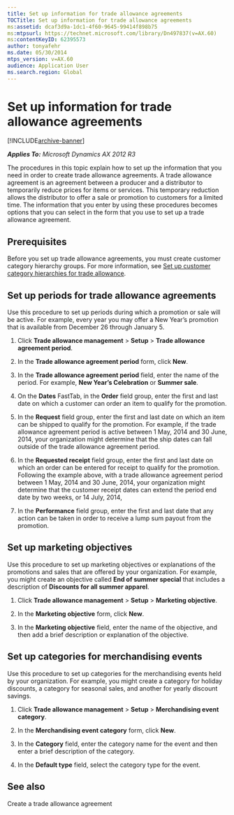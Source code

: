 ```yaml
---
title: Set up information for trade allowance agreements
TOCTitle: Set up information for trade allowance agreements
ms:assetid: dcaf3d9a-1dc1-4f60-9645-99414f898b75
ms:mtpsurl: https://technet.microsoft.com/library/Dn497837(v=AX.60)
ms:contentKeyID: 62395573
author: tonyafehr
ms.date: 05/30/2014
mtps_version: v=AX.60
audience: Application User
ms.search.region: Global
---
```


# Set up information for trade allowance agreements 


[!INCLUDE[archive-banner](includes/archive-banner.md)]


_**Applies To:** Microsoft Dynamics AX 2012 R3_

The procedures in this topic explain how to set up the information that you need in order to create trade allowance agreements. A trade allowance agreement is an agreement between a producer and a distributor to temporarily reduce prices for items or services. This temporary reduction allows the distributor to offer a sale or promotion to customers for a limited time. The information that you enter by using these procedures becomes options that you can select in the form that you use to set up a trade allowance agreement.

## Prerequisites

Before you set up trade allowance agreements, you must create customer category hierarchy groups. For more information, see [Set up customer category hierarchies for trade allowance](set-up-customer-category-hierarchies-for-trade-allowance.md).

## Set up periods for trade allowance agreements

Use this procedure to set up periods during which a promotion or sale will be active. For example, every year you may offer a New Year’s promotion that is available from December 26 through January 5.

1.  Click **Trade allowance management** \> **Setup** \> **Trade allowance agreement period**.

2.  In the **Trade allowance agreement period** form, click **New**.

3.  In the **Trade allowance agreement period** field, enter the name of the period. For example, **New Year’s Celebration** or **Summer sale**.

4.  On the **Dates** FastTab, in the **Order** field group, enter the first and last date on which a customer can order an item to qualify for the promotion.

5.  In the **Request** field group, enter the first and last date on which an item can be shipped to qualify for the promotion. For example, if the trade allowance agreement period is active between 1 May, 2014 and 30 June, 2014, your organization might determine that the ship dates can fall outside of the trade allowance agreement period.

6.  In the **Requested receipt** field group, enter the first and last date on which an order can be entered for receipt to qualify for the promotion. Following the example above, with a trade allowance agreement period between 1 May, 2014 and 30 June, 2014, your organization might determine that the customer receipt dates can extend the period end date by two weeks, or 14 July, 2014,

7.  In the **Performance** field group, enter the first and last date that any action can be taken in order to receive a lump sum payout from the promotion.

## Set up marketing objectives

Use this procedure to set up marketing objectives or explanations of the promotions and sales that are offered by your organization. For example, you might create an objective called **End of summer special** that includes a description of **Discounts for all summer apparel**.

1.  Click **Trade allowance management** \> **Setup** \> **Marketing objective**.

2.  In the **Marketing objective** form, click **New**.

3.  In the **Marketing objective** field, enter the name of the objective, and then add a brief description or explanation of the objective.

## Set up categories for merchandising events

Use this procedure to set up categories for the merchandising events held by your organization. For example, you might create a category for holiday discounts, a category for seasonal sales, and another for yearly discount savings.

1.  Click **Trade allowance management** \> **Setup** \> **Merchandising event category**.

2.  In the **Merchandising event category** form, click **New**.

3.  In the **Category** field, enter the category name for the event and then enter a brief description of the category.

4.  In the **Default type** field, select the category type for the event.

## See also

Create a trade allowance agreement

  


